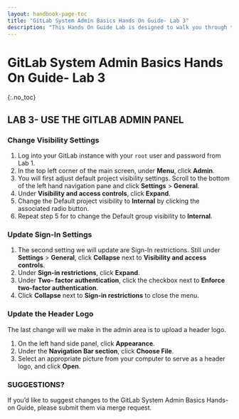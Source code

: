 ```yaml
---
layout: handbook-page-toc
title: "GitLab System Admin Basics Hands On Guide- Lab 3"
description: "This Hands On Guide Lab is designed to walk you through the lab exercises used in the GitLab System Admin Basics course."
---
```

# GitLab System Admin Basics Hands On Guide- Lab 3
{:.no_toc}


## LAB 3- USE THE GITLAB ADMIN PANEL

### Change Visibility Settings 
1. Log into your GitLab instance with your `root` user and password from Lab 1.
2. In the top left corner of the main screen, under **Menu**, click **Admin**.
3. You will first adjust default project visibility settings. Scroll to the bottom of the left hand navigation pane and click **Settings** > **General**. 
4. Under **Visibility and access controls**, click **Expand**.
5. Change the Default project visibility to **Internal** by clicking the associated radio button. 
6. Repeat step 5 for to change the Default group visibility to **Internal**.  

### Update Sign-In Settings 
1. The second setting we will update are Sign-In restrictions. Still under **Settings** > **General**, click **Collapse** next to **Visibility and access controls**.  
2. Under **Sign-in restrictions**, click **Expand**. 
3. Under **Two- factor authentication**, click the checkbox next to **Enforce two-factor authentication**.  
4. Click **Collapse** next to **Sign-in restrictions** to close the menu.

### Update the Header Logo   
The last change will we make in the admin area is to upload a header logo.
1. On the left hand side panel, click **Appearance**. 
2. Under the **Navigation Bar section**, click **Choose File**.  
3. Select an appropriate picture from your computer to serve as a header logo, and click **Open**.  

### SUGGESTIONS?

If you’d like to suggest changes to the GitLab System Admin Basics Hands-on Guide, please submit them via merge request.

